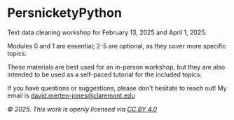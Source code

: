 # PersnicketyPython

Text data cleaning workshop for February 13, 2025 and April 1, 2025.

Modules 0 and 1 are essential; 2-5 are optional, as they cover more specific topics.

These materials are best used for an in-person workshop, but they are also intended to be used as a self-paced tutorial for the included topics.

If you have questions or suggestions, please don't hesitate to reach out! My email is david.merten-jones@claremont.edu

*© 2025. This work is openly licensed via [CC BY 4.0](https://creativecommons.org/licenses/by/4.0/)*

